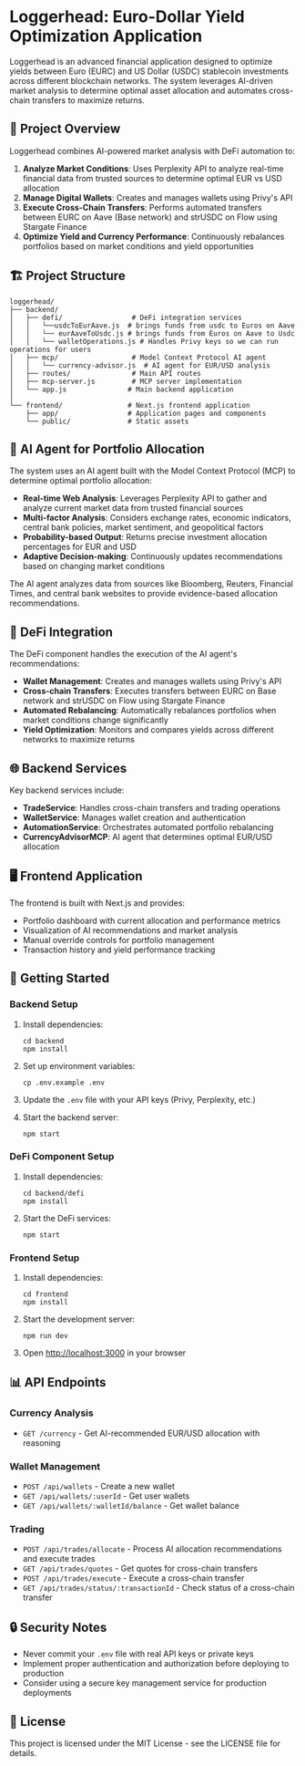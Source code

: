 # Loggerhead: Euro-Dollar Yield Optimization Application

Loggerhead is an advanced financial application designed to optimize yields between Euro (EURC) and US Dollar (USDC) stablecoin investments across different blockchain networks. The system leverages AI-driven market analysis to determine optimal asset allocation and automates cross-chain transfers to maximize returns.

## 🌟 Project Overview

Loggerhead combines AI-powered market analysis with DeFi automation to:

1. **Analyze Market Conditions**: Uses Perplexity API to analyze real-time financial data from trusted sources to determine optimal EUR vs USD allocation
2. **Manage Digital Wallets**: Creates and manages wallets using Privy's API
3. **Execute Cross-Chain Transfers**: Performs automated transfers between EURC on Aave (Base network) and strUSDC on Flow using Stargate Finance
4. **Optimize Yield and Currency Performance**: Continuously rebalances portfolios based on market conditions and yield opportunities

## 🏗️ Project Structure

```
loggerhead/
├── backend/
│   ├── defi/                 # DeFi integration services
│   │   └──usdcToEurAave.js  # brings funds from usdc to Euros on Aave
│   │   └── eurAaveToUsdc.js # brings funds from Euros on Aave to Usdc 
│   │   └── walletOperations.js # Handles Privy keys so we can run operations for users
│   ├── mcp/                  # Model Context Protocol AI agent
│   │   └── currency-advisor.js  # AI agent for EUR/USD analysis
│   ├── routes/               # Main API routes
│   ├── mcp-server.js         # MCP server implementation
│   └── app.js               # Main backend application
│
└── frontend/                # Next.js frontend application
    ├── app/                 # Application pages and components
    └── public/              # Static assets
```

## 🧠 AI Agent for Portfolio Allocation

The system uses an AI agent built with the Model Context Protocol (MCP) to determine optimal portfolio allocation:

- **Real-time Web Analysis**: Leverages Perplexity API to gather and analyze current market data from trusted financial sources
- **Multi-factor Analysis**: Considers exchange rates, economic indicators, central bank policies, market sentiment, and geopolitical factors
- **Probability-based Output**: Returns precise investment allocation percentages for EUR and USD
- **Adaptive Decision-making**: Continuously updates recommendations based on changing market conditions

The AI agent analyzes data from sources like Bloomberg, Reuters, Financial Times, and central bank websites to provide evidence-based allocation recommendations.

## 💱 DeFi Integration

The DeFi component handles the execution of the AI agent's recommendations:

- **Wallet Management**: Creates and manages wallets using Privy's API
- **Cross-chain Transfers**: Executes transfers between EURC on Base network and strUSDC on Flow using Stargate Finance
- **Automated Rebalancing**: Automatically rebalances portfolios when market conditions change significantly
- **Yield Optimization**: Monitors and compares yields across different networks to maximize returns

## 🌐 Backend Services

Key backend services include:

- **TradeService**: Handles cross-chain transfers and trading operations
- **WalletService**: Manages wallet creation and authentication
- **AutomationService**: Orchestrates automated portfolio rebalancing
- **CurrencyAdvisorMCP**: AI agent that determines optimal EUR/USD allocation

## 🖥️ Frontend Application

The frontend is built with Next.js and provides:

- Portfolio dashboard with current allocation and performance metrics
- Visualization of AI recommendations and market analysis
- Manual override controls for portfolio management
- Transaction history and yield performance tracking

## 🚀 Getting Started

### Backend Setup

1. Install dependencies:
   ```
   cd backend
   npm install
   ```

2. Set up environment variables:
   ```
   cp .env.example .env
   ```
   
3. Update the `.env` file with your API keys (Privy, Perplexity, etc.)

4. Start the backend server:
   ```
   npm start
   ```

### DeFi Component Setup

1. Install dependencies:
   ```
   cd backend/defi
   npm install
   ```

2. Start the DeFi services:
   ```
   npm start
   ```

### Frontend Setup

1. Install dependencies:
   ```
   cd frontend
   npm install
   ```

2. Start the development server:
   ```
   npm run dev
   ```

3. Open [http://localhost:3000](http://localhost:3000) in your browser

## 📊 API Endpoints

### Currency Analysis

- `GET /currency` - Get AI-recommended EUR/USD allocation with reasoning

### Wallet Management

- `POST /api/wallets` - Create a new wallet
- `GET /api/wallets/:userId` - Get user wallets
- `GET /api/wallets/:walletId/balance` - Get wallet balance

### Trading

- `POST /api/trades/allocate` - Process AI allocation recommendations and execute trades
- `GET /api/trades/quotes` - Get quotes for cross-chain transfers
- `POST /api/trades/execute` - Execute a cross-chain transfer
- `GET /api/trades/status/:transactionId` - Check status of a cross-chain transfer

## 🔒 Security Notes

- Never commit your `.env` file with real API keys or private keys
- Implement proper authentication and authorization before deploying to production
- Consider using a secure key management service for production deployments

## 📝 License

This project is licensed under the MIT License - see the LICENSE file for details.
